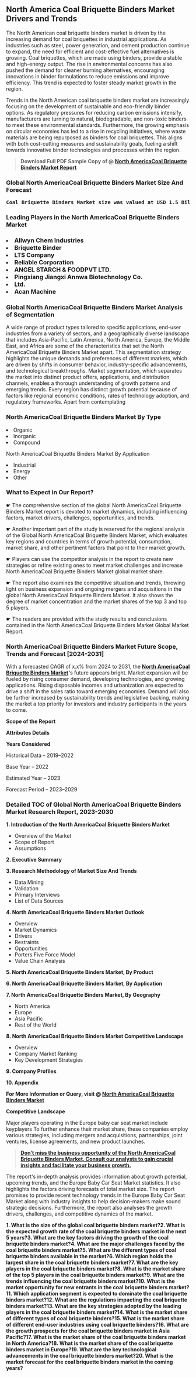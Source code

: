 <p> <h2>North America Coal Briquette Binders Market Drivers and Trends</h2><p>The North American coal briquette binders market is driven by the increasing demand for coal briquettes in industrial applications. As industries such as steel, power generation, and cement production continue to expand, the need for efficient and cost-effective fuel alternatives is growing. Coal briquettes, which are made using binders, provide a stable and high-energy output. The rise in environmental concerns has also pushed the demand for cleaner burning alternatives, encouraging innovations in binder formulations to reduce emissions and improve efficiency. This trend is expected to foster steady market growth in the region.</p><p>Trends in the North American coal briquette binders market are increasingly focusing on the development of sustainable and eco-friendly binder options. As regulatory pressures for reducing carbon emissions intensify, manufacturers are turning to natural, biodegradable, and non-toxic binders to meet these environmental standards. Furthermore, the growing emphasis on circular economies has led to a rise in recycling initiatives, where waste materials are being repurposed as binders for coal briquettes. This aligns with both cost-cutting measures and sustainability goals, fueling a shift towards innovative binder technologies and processes within the region.</p></p><blockquote id="" class=""><strong>Download Full PDF Sample Copy of @&nbsp;<a href="https://www.verifiedmarketreports.com/download-sample/?rid=717622&utm_source=GitHub-Jan&utm_medium=280" target="_blank">North AmericaCoal Briquette Binders Market Report</a>&nbsp;&nbsp;</strong></blockquote><h3 id="" class=""><strong>Global&nbsp;North AmericaCoal Briquette Binders Market Size And Forecast</strong></h3><pre class="reader-text-block__code-block"><strong>Coal Briquette Binders Market size was valued at USD 1.5 Billion in 2022 and is projected to reach USD 2.3 Billion by 2030, growing at a CAGR of 5.5% from 2024 to 2030.</strong></pre><h3 id="" class="">Leading Players in the&nbsp;North AmericaCoal Briquette Binders Market</h3><h3 class=""></Li><Li>Allwyn Chem Industries</Li><Li> Briquette Binder</Li><Li> LTS Company</Li><Li> Reliable Corporation</Li><Li> ANGEL STARCH & FOODPVT LTD.</Li><Li> Pingxiang Jiangxi Annwa Biotechnology Co.</Li><Li> Ltd.</Li><Li> Acan Machine</h3><h3 id="" class="">Global&nbsp;North AmericaCoal Briquette Binders Market Analysis of Segmentation</h3><p id="" class="">A wide range of product types tailored to specific applications, end-user industries from a variety of sectors, and a geographically diverse landscape that includes Asia-Pacific, Latin America, North America, Europe, the Middle East, and Africa are some of the characteristics that set the North AmericaCoal Briquette Binders Market apart. This segmentation strategy highlights the unique demands and preferences of different markets, which are driven by shifts in consumer behavior, industry-specific advancements, and technological breakthroughs. Market segmentation, which separates the market into distinct product offers, applications, and distribution channels, enables a thorough understanding of growth patterns and emerging trends. Every region has distinct growth potential because of factors like regional economic conditions, rates of technology adoption, and regulatory frameworks. Apart from contemplating</p><h3 id="" class="">North AmericaCoal Briquette Binders Market&nbsp;By Type</h3><p></Li><Li>Organic</Li><Li> Inorganic</Li><Li> Compound</p><div class="" data-test-id=""><p>North AmericaCoal Briquette Binders Market&nbsp;By Application</p></div><p class=""></Li><Li>Industrial</Li><Li> Energy</Li><Li> Other</p><div class="" data-test-id=""><h3><span class="">What to Expect in Our Report?</span></h3></div><div class="" data-test-id=""><p><span class="">☛ The comprehensive section of the global North AmericaCoal Briquette Binders Market report is devoted to market dynamics, including influencing factors, market drivers, challenges, opportunities, and trends.</span></p></div><div class="" data-test-id=""><p><span class="">☛ Another important part of the study is reserved for the regional analysis of the Global North AmericaCoal Briquette Binders Market, which evaluates key regions and countries in terms of growth potential, consumption, market share, and other pertinent factors that point to their market growth.</span></p></div><div class="" data-test-id=""><p><span class="">☛ Players can use the competitor analysis in the report to create new strategies or refine existing ones to meet market challenges and increase North AmericaCoal Briquette Binders Market global market share.</span></p></div><div class="" data-test-id=""><p><span class="">☛ The report also examines the competitive situation and trends, throwing light on business expansion and ongoing mergers and acquisitions in the global North AmericaCoal Briquette Binders Market. It also shows the degree of market concentration and the market shares of the top 3 and top 5 players.</span></p></div><div class="" data-test-id=""><p><span class="">☛ The readers are provided with the study results and conclusions contained in the North AmericaCoal Briquette Binders Market Global Market Report.</span></p></div><div class="" data-test-id=""><h3><span class="">North AmericaCoal Briquette Binders Market Future Scope, Trends and Forecast [2024-2031]</span></h3></div><div class="" data-test-id=""><p><span class="">With a forecasted CAGR of x.x% from 2024 to 2031, the <strong><a href="https://www.verifiedmarketreports.com/download-sample/?rid=717622&utm_source=GitHub-Jan&utm_medium=280" target="_blank">North AmericaCoal Briquette Binders Market</a>'</strong>s future appears bright. Market expansion will be fueled by rising consumer demand, developing technologies, and growing applications. Rising disposable incomes and urbanization are expected to drive a shift in the sales ratio toward emerging economies. Demand will also be further increased by sustainability trends and legislative backing, making the market a top priority for investors and industry participants in the years to come.</span></p><p id="ember66" class="ember-view reader-text-block__paragraph"><strong>Scope of the Report</strong></p><p id="ember67" class="ember-view reader-text-block__paragraph"><strong>Attributes Details</strong></p><p id="ember68" class="ember-view reader-text-block__paragraph"><strong>Years Considered</strong></p><p id="ember69" class="ember-view reader-text-block__paragraph">Historical Data &ndash; 2019&ndash;2022</p><p id="ember70" class="ember-view reader-text-block__paragraph">Base Year &ndash; 2022</p><p id="ember71" class="ember-view reader-text-block__paragraph">Estimated Year &ndash; 2023</p><p id="ember72" class="ember-view reader-text-block__paragraph">Forecast Period &ndash; 2023&ndash;2029</p></div><h3 id="" class="">Detailed TOC of Global North AmericaCoal Briquette Binders Market Research Report, 2023-2030</h3><p id="" class=""><strong>1. Introduction of the North AmericaCoal Briquette Binders Market</strong></p><ul><li>Overview of the Market</li><li>Scope of Report</li><li>Assumptions</li></ul><p id="" class=""><strong>2. Executive Summary</strong></p><p id="" class=""><strong>3. Research Methodology of Market Size And Trends</strong></p><ul><li>Data Mining</li><li>Validation</li><li>Primary Interviews</li><li>List of Data Sources</li></ul><p id="" class=""><strong>4. North AmericaCoal Briquette Binders Market Outlook</strong></p><ul><li>Overview</li><li>Market Dynamics</li><li>Drivers</li><li>Restraints</li><li>Opportunities</li><li>Porters Five Force Model</li><li>Value Chain Analysis</li></ul><p id="" class=""><strong>5. North AmericaCoal Briquette Binders Market, By Product</strong></p><p id="" class=""><strong>6. North AmericaCoal Briquette Binders Market, By Application</strong></p><p id="" class=""><strong>7. North AmericaCoal Briquette Binders Market, By Geography</strong></p><ul><li>North America</li><li>Europe</li><li>Asia Pacific</li><li>Rest of the World</li></ul><p id="" class=""><strong>8. North AmericaCoal Briquette Binders Market Competitive Landscape</strong></p><ul><li>Overview</li><li>Company Market Ranking</li><li>Key Development Strategies</li></ul><p id="" class=""><strong>9. Company Profiles</strong></p><p id="" class=""><strong>10. Appendix</strong></p><p><strong>For More Information or Query, visit&nbsp;@ <a href="https://www.verifiedmarketreports.com/product/coal-briquette-binders-market/" target="_blank">North AmericaCoal Briquette Binders Market</a></strong></p><p id="ember61" class="ember-view reader-text-block__paragraph"><strong>Competitive Landscape</strong></p><p id="ember62" class="ember-view reader-text-block__paragraph">Major players operating in the Europe baby car seat market include keyplayers To further enhance their market share, these companies employ various strategies, including mergers and acquisitions, partnerships, joint ventures, license agreements, and new product launches.</p><blockquote id="ember63" class="ember-view reader-text-block__blockquote"><strong><a href="https://www.verifiedmarketreports.com/download-sample/?rid=717622&utm_source=GitHub-Jan&utm_medium=280" target="_blank">Don&rsquo;t miss the business opportunity of the North AmericaCoal Briquette Binders Market. Consult our analysts to gain crucial insights and facilitate your business growth.</a></strong></blockquote><p id="ember64" class="ember-view reader-text-block__paragraph">The report's in-depth analysis provides information about growth potential, upcoming trends, and the Europe Baby Car Seat Market statistics. It also highlights the factors driving forecasts of total market size. The report promises to provide recent technology trends in the Europe Baby Car Seat Market along with industry insights to help decision-makers make sound strategic decisions. Furthermore, the report also analyses the growth drivers, challenges, and competitive dynamics of the market.</p><p class="ember-view reader-text-block__paragraph"><strong>1. What is the size of the global coal briquette binders market?2. What is the expected growth rate of the coal briquette binders market in the next 5 years?3. What are the key factors driving the growth of the coal briquette binders market?4. What are the major challenges faced by the coal briquette binders market?5. What are the different types of coal briquette binders available in the market?6. Which region holds the largest share in the coal briquette binders market?7. What are the key players in the coal briquette binders market?8. What is the market share of the top 5 players in the coal briquette binders market?9. What are the trends influencing the coal briquette binders market?10. What is the market opportunity for new entrants in the coal briquette binders market?11. Which application segment is expected to dominate the coal briquette binders market?12. What are the regulations impacting the coal briquette binders market?13. What are the key strategies adopted by the leading players in the coal briquette binders market?14. What is the market share of different types of coal briquette binders?15. What is the market share of different end-user industries using coal briquette binders?16. What are the growth prospects for the coal briquette binders market in Asia Pacific?17. What is the market share of the coal briquette binders market in North America?18. What is the market share of the coal briquette binders market in Europe?19. What are the key technological advancements in the coal briquette binders market?20. What is the market forecast for the coal briquette binders market in the coming years?</strong></p>
